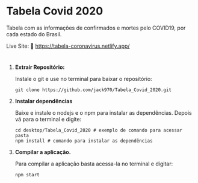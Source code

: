 # Tabela Covid 2020
Tabela com as informações de confirmados e mortes pelo COVID19, por cada estado do Brasil.

Live Site: :tada: https://tabela-coronavirus.netlify.app/
#
1.  **Extrair Repositório:**

    Instale o git e use no terminal para baixar o repositório:
    
    ```shell
    git clone https://github.com/jack970/Tabela_Covid_2020.git
    ```
  
1. **Instalar dependências**
    
    Baixe e instale o nodejs e o npm para instalar as dependências.
    Depois vá para o terminal e digite:
    ```shell
    cd desktop/Tabela_Covid_2020 # exemplo de comando para acessar pasta
    npm install # comando para instalar as dependências
    ```
    
1. **Compilar a aplicação.**

    Para compilar a aplicação basta acessa-la no terminal e digitar:
    ```shell
    npm start
    ```
    
    
